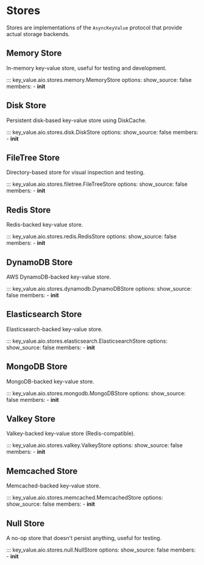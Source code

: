 # Stores

Stores are implementations of the `AsyncKeyValue` protocol that provide actual
storage backends.

## Memory Store

In-memory key-value store, useful for testing and development.

::: key_value.aio.stores.memory.MemoryStore
    options:
      show_source: false
      members:
        - __init__

## Disk Store

Persistent disk-based key-value store using DiskCache.

::: key_value.aio.stores.disk.DiskStore
    options:
      show_source: false
      members:
        - __init__

## FileTree Store

Directory-based store for visual inspection and testing.

::: key_value.aio.stores.filetree.FileTreeStore
    options:
      show_source: false
      members:
        - __init__

## Redis Store

Redis-backed key-value store.

::: key_value.aio.stores.redis.RedisStore
    options:
      show_source: false
      members:
        - __init__

## DynamoDB Store

AWS DynamoDB-backed key-value store.

::: key_value.aio.stores.dynamodb.DynamoDBStore
    options:
      show_source: false
      members:
        - __init__

## Elasticsearch Store

Elasticsearch-backed key-value store.

::: key_value.aio.stores.elasticsearch.ElasticsearchStore
    options:
      show_source: false
      members:
        - __init__

## MongoDB Store

MongoDB-backed key-value store.

::: key_value.aio.stores.mongodb.MongoDBStore
    options:
      show_source: false
      members:
        - __init__

## Valkey Store

Valkey-backed key-value store (Redis-compatible).

::: key_value.aio.stores.valkey.ValkeyStore
    options:
      show_source: false
      members:
        - __init__

## Memcached Store

Memcached-backed key-value store.

::: key_value.aio.stores.memcached.MemcachedStore
    options:
      show_source: false
      members:
        - __init__

## Null Store

A no-op store that doesn't persist anything, useful for testing.

::: key_value.aio.stores.null.NullStore
    options:
      show_source: false
      members:
        - __init__
